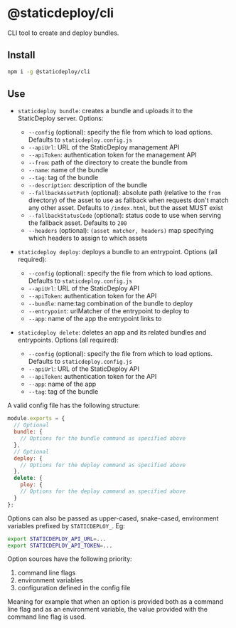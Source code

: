 # @staticdeploy/cli

CLI tool to create and deploy bundles.

## Install

```sh
npm i -g @staticdeploy/cli
```

## Use

- `staticdeploy bundle`: creates a bundle and uploads it to the StaticDeploy
  server. Options:

  - `--config` (optional): specify the file from which to load options. Defaults
    to `staticdeploy.config.js`
  - `--apiUrl`: URL of the StaticDeploy management API
  - `--apiToken`: authentication token for the management API
  - `--from`: path of the directory to create the bundle from
  - `--name`: name of the bundle
  - `--tag`: tag of the bundle
  - `--description`: description of the bundle
  - `--fallbackAssetPath` (optional): absolute path (relative to the `from`
    directory) of the asset to use as fallback when requests don't match any
    other asset. Defaults to `/index.html`, but the asset MUST exist
  - `--fallbackStatusCode` (optional): status code to use when serving the
    fallback asset. Defaults to `200`
  - `--headers` (optional): `(asset matcher, headers)` map specifying which
    headers to assign to which assets

- `staticdeploy deploy`: deploys a bundle to an entrypoint. Options (all
  required):

  - `--config` (optional): specify the file from which to load options. Defaults
    to `staticdeploy.config.js`
  - `--apiUrl`: URL of the StaticDeploy API
  - `--apiToken`: authentication token for the API
  - `--bundle`: name:tag combination of the bundle to deploy
  - `--entrypoint`: urlMatcher of the entrypoint to deploy to
  - `--app`: name of the app the entrypoint links to

- `staticdeploy delete`: deletes an app and its related bundles and entrypoints.
  Options (all required):

  - `--config` (optional): specify the file from which to load options. Defaults
    to `staticdeploy.config.js`
  - `--apiUrl`: URL of the StaticDeploy API
  - `--apiToken`: authentication token for the API
  - `--app`: name of the app
  - `--tag`: tag of the bundle

A valid config file has the following structure:

```js
module.exports = {
  // Optional
  bundle: {
    // Options for the bundle command as specified above
  },
  // Optional
  deploy: {
    // Options for the deploy command as specified above
  },
  delete: {
    ploy: {
    // Options for the deploy command as specified above
  }
};
```

Options can also be passed as upper-cased, snake-cased, environment variables
prefixed by `STATICDEPLOY_`. Eg:

```sh
export STATICDEPLOY_API_URL=...
export STATICDEPLOY_API_TOKEN=...
```

Option sources have the following priority:

1.  command line flags
2.  environment variables
3.  configuration defined in the config file

Meaning for example that when an option is provided both as a command line flag
and as an environment variable, the value provided with the command line flag is
used.
